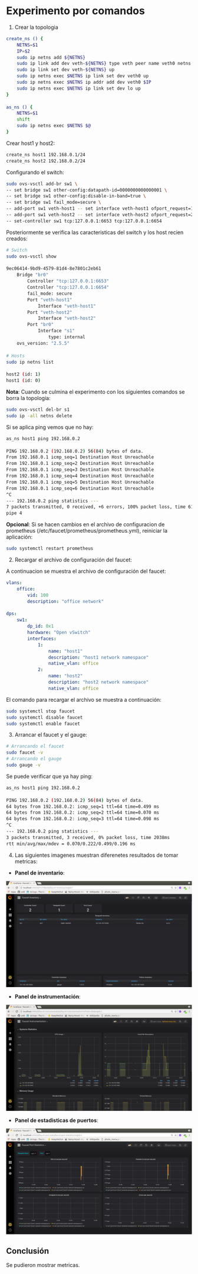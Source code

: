 # Experimento por comandos #

1. Crear la topologia


```bash
create_ns () {
    NETNS=$1
    IP=$2
    sudo ip netns add ${NETNS}
    sudo ip link add dev veth-${NETNS} type veth peer name veth0 netns $NETNS
    sudo ip link set dev veth-${NETNS} up
    sudo ip netns exec $NETNS ip link set dev veth0 up
    sudo ip netns exec $NETNS ip addr add dev veth0 $IP
    sudo ip netns exec $NETNS ip link set dev lo up
}

as_ns () {
    NETNS=$1
    shift
    sudo ip netns exec $NETNS $@
}
```

Crear host1 y host2:

```bash
create_ns host1 192.168.0.1/24
create_ns host2 192.168.0.2/24
```

Configurando el switch:

```bash
sudo ovs-vsctl add-br sw1 \
-- set bridge sw1 other-config:datapath-id=0000000000000001 \
-- set bridge sw1 other-config:disable-in-band=true \
-- set bridge sw1 fail_mode=secure \
-- add-port sw1 veth-host1 -- set interface veth-host1 ofport_request=1 \
-- add-port sw1 veth-host2 -- set interface veth-host2 ofport_request=2 \
-- set-controller sw1 tcp:127.0.0.1:6653 tcp:127.0.0.1:6654
```

Posteriormente se verifica las caracteristicas del switch y los host recien creados:

```bash
# Switch
sudo ovs-vsctl show

9ec06414-9bd9-4579-81d4-8e7801c2eb61
    Bridge "br0"
        Controller "tcp:127.0.0.1:6653"
        Controller "tcp:127.0.0.1:6654"
        fail_mode: secure
        Port "veth-host1"
            Interface "veth-host1"
        Port "veth-host2"
            Interface "veth-host2"
        Port "br0"
            Interface "s1"
                type: internal
    ovs_version: "2.5.5"

# Hosts
sudo ip netns list

host2 (id: 1)
host1 (id: 0)

```

**Nota**: Cuando se culmina el experimento con los siguientes comandos se borra la topologia:


```bash
sudo ovs-vsctl del-br s1
sudo ip -all netns delete
```

Si se aplica ping vemos que no hay:

```bash
as_ns host1 ping 192.168.0.2

PING 192.168.0.2 (192.168.0.2) 56(84) bytes of data.
From 192.168.0.1 icmp_seq=1 Destination Host Unreachable
From 192.168.0.1 icmp_seq=2 Destination Host Unreachable
From 192.168.0.1 icmp_seq=3 Destination Host Unreachable
From 192.168.0.1 icmp_seq=4 Destination Host Unreachable
From 192.168.0.1 icmp_seq=5 Destination Host Unreachable
From 192.168.0.1 icmp_seq=6 Destination Host Unreachable
^C
--- 192.168.0.2 ping statistics ---
7 packets transmitted, 0 received, +6 errors, 100% packet loss, time 6150ms
pipe 4

```

**Opcional**: Si se hacen cambios en el archivo de configuracion de prometheus (/etc/faucet/prometheus/prometheus.yml), reiniciar la aplicación:

```bash
sudo systemctl restart prometheus
```

2. Recargar el archivo de configuración del faucet:


A continuacion se muestra el archivo de configuración del faucet:

```yaml
vlans:
    office:
        vid: 100
        description: "office network"

dps:
    sw1:
        dp_id: 0x1
        hardware: "Open vSwitch"
        interfaces:
            1:
                name: "host1"
                description: "host1 network namespace"
                native_vlan: office
            2:
                name: "host2"
                description: "host2 network namespace"
                native_vlan: office
```

El comando para recargar el archivo se muestra a continuación:

```bash
sudo systemctl stop faucet
sudo systemctl disable faucet
sudo systemctl enable faucet
```

3. Arrancar el faucet y el gauge:

```bash
# Arrancando el faucet
sudo faucet -v
# Arrancando el gauge
sudo gauge -v
```

Se puede verificar que ya hay ping:

```bash
as_ns host1 ping 192.168.0.2

PING 192.168.0.2 (192.168.0.2) 56(84) bytes of data.
64 bytes from 192.168.0.2: icmp_seq=1 ttl=64 time=0.499 ms
64 bytes from 192.168.0.2: icmp_seq=2 ttl=64 time=0.070 ms
64 bytes from 192.168.0.2: icmp_seq=3 ttl=64 time=0.098 ms
^C
--- 192.168.0.2 ping statistics ---
3 packets transmitted, 3 received, 0% packet loss, time 2038ms
rtt min/avg/max/mdev = 0.070/0.222/0.499/0.196 ms

```

4. Las siguientes imagenes muestran diferenetes resultados de tomar metricas:

* **Panel de inventario**:

![inventory](inventory.png)

* **Panel de instrumentación**:

![instrumentation](instrumentation.png)

* **Panel de estadisticas de puertos**:

![port_statistics](port_statistics.png)


## Conclusión ##

Se pudieron mostrar metricas.


